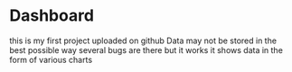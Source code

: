 # Dashboard
this is my first project uploaded on github
Data may not be stored in the best possible way
several bugs are there
but it works 
it shows data in the form
of various charts 
